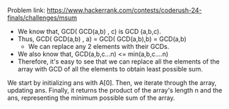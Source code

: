 Problem link: https://www.hackerrank.com/contests/coderush-24-finals/challenges/msum

- We know that, GCD( GCD(a,b) , c) is GCD (a,b,c).
- Thus, GCD( GCD(a,b) , a) = GCD( GCD(a,b),b) = GCD(a,b)
  - We can replace any 2 elements with their GCDs. 
- We also know that, GCD(a,b,c...n) <= min(a,b,c....n)
- Therefore, it's easy to see that we can replace all the elements of the array with GCD of all the elements to obtain least possible sum.

We start by initializing ans with A[0]. Then, we iterate through the array, updating ans.
Finally, it returns the product of the array's length n and the ans, representing the minimum possible sum of the array.

